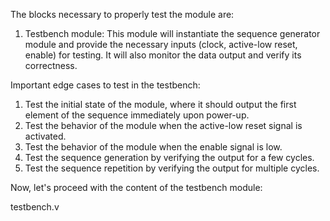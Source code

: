 The blocks necessary to properly test the module are:
1. Testbench module: This module will instantiate the sequence generator module and provide the necessary inputs (clock, active-low reset, enable) for testing. It will also monitor the data output and verify its correctness.

Important edge cases to test in the testbench:
1. Test the initial state of the module, where it should output the first element of the sequence immediately upon power-up.
2. Test the behavior of the module when the active-low reset signal is activated.
3. Test the behavior of the module when the enable signal is low.
4. Test the sequence generation by verifying the output for a few cycles.
5. Test the sequence repetition by verifying the output for multiple cycles.

Now, let's proceed with the content of the testbench module:

testbench.v

